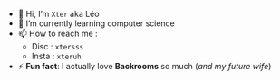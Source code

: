 - 👋 Hi, I’m `Xter` aka Léo
- 🌱 I’m currently learning computer science
- 📫 How to reach me :
   - Disc : `xtersss`
   - Insta : `xteruh`
- ⚡ **Fun fact**: I actually love **Backrooms** so much (*and my future wife*)

<!---
XterEz/XterEz is a ✨ special ✨ repository because its `README.md` (this file) appears on your GitHub profile.
You can click the Preview link to take a look at your changes.
--->
